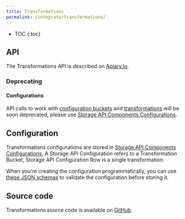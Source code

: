 ```yaml
---
title: Transformations
permalink: /integrate/transformations/
---
```


* TOC
{:toc}

## API

The Transformations API is described on [Apiary.io](http://docs.keboolatransformationapi.apiary.io/). 

### Deprecating

#### Configurations

API calls to work with [configuration buckets](http://docs.keboolatransformationapi.apiary.io/#reference/configuration-buckets) and [transformations](http://docs.keboolatransformationapi.apiary.io/#reference/transformations) will be soon deprecated, please use [Storage API Components Configurations](http://docs.keboola.apiary.io/#reference/component-configurations).

## Configuration

Transformations configurations are stored in [Storage API Components Configurations](http://docs.keboola.apiary.io/#reference/component-configurations). A Storage API Configuration refers to a Transformation Bucket, Storage API Configuration Row is a single transformation.
 
When you're creating the configuration programmatically, you can use [these JSON schemas](https://github.com/keboola/transformation-bundle/tree/master/Resources/schemas) to validate the configuration before storing it.
 

## Source code

Transformations source code is available on [GitHub](https://github.com/keboola/transformation-bundle).

